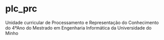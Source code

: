 # plc_prc
Unidade curricular de Processamento e Representação do Conhecimento do 4ºAno do Mestrado em Engenharia Informática da Universidade do Minho
